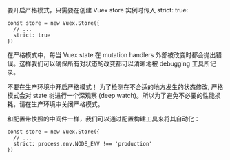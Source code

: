 要开启严格模式，只需要在创建 Vuex store 实例时传入 strict: true:

    const store = new Vuex.Store({
      // ...
      strict: true
    })

在严格模式中，每当 Vuex state 在 mutation handlers 外部被改变时都会抛出错误。这样我们可以确保所有对状态的改变都可以清晰地被 debugging 工具所记录。

不要在生产环境中开启严格模式！ 为了检测在不合适的地方发生的状态修改, 严格模式会对 state 树进行一个深观察 (deep watch)。所以为了避免不必要的性能损耗，请在生产环境中关闭严格模式。

和配置带快照的中间件一样，我们可以通过配置构建工具来将其自动化：

    const store = new Vuex.Store({
      // ...
      strict: process.env.NODE_ENV !== 'production'
    })

